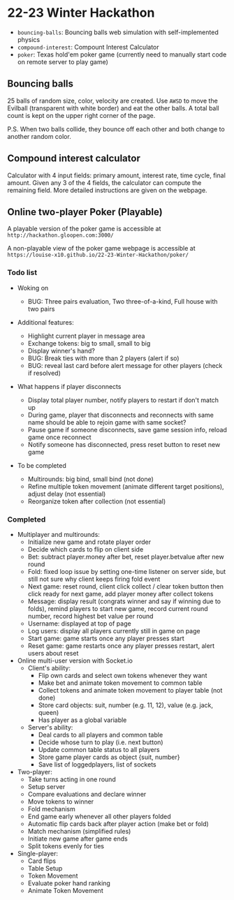 # 22-23 Winter Hackathon

- `bouncing-balls`: Bouncing balls web simulation with self-implemented physics
- `compound-interest`: Compount Interest Calculator
- `poker`: Texas hold'em poker game (currently need to manually start code on remote server to play game)

## Bouncing balls
25 balls of random size, color, velocity are created. Use `AWSD` to move the Evilball (transparent with white border) and eat the other balls. A total ball count is kept on the upper right corner of the page. 

P.S. When two balls collide, they bounce off each other and both change to another random color. 

## Compound interest calculator
Calculator with 4 input fields: primary amount, interest rate, time cycle, final amount. Given any 3 of the 4 fields, the calculator can compute the remaining field. More detailed instructions are given on the webpage. 

## Online two-player Poker (Playable)
A playable version of the poker game is accessible at `http://hackathon.gloopen.com:3000/`

A non-playable view of the poker game webpage is accessible at `https://louise-x10.github.io/22-23-Winter-Hackathon/poker/`

### Todo list
- Woking on
  - BUG: Three pairs evaluation, Two three-of-a-kind, Full house with two pairs
- Additional features:
  - Highlight current player in message area  
  - Exchange tokens: big to small, small to big
  - Display winner's hand?
  - BUG: Break ties with more than 2 players (alert if so)
  - BUG: reveal last card before alert message for other players (check if resolved)
- What happens if player disconnects
  - Display total player number, notify players to restart if don't match up
  - During game, player that disconnects and reconnects with same name should be able to rejoin game with same socket?
  - Pause game if someone disconnects, save game session info, reload game once reconnect
  - Notify someone has disconnected, press reset button to reset new game

- To be completed
  - Multirounds: big bind, small bind (not done)
  - Refine multiple token movement (animate different target positions), adjust delay (not essential)
  - Reorganize token after collection (not essential)
  
### Completed
  - Multiplayer and multirounds: 
    - Initialize new game and rotate player order
    - Decide which cards to flip on client side
    - Bet: subtract player.money after bet, reset player.betvalue after new round
    - Fold: fixed loop issue by setting one-time listener on server side, but still not sure why client keeps firing fold event
    - Next game: reset round, client click collect / clear token button then click ready for next game, add player money after collect tokens
    - Message: display result (congrats winner and say if winning due to folds), remind players to start new game, record current round number, record highest bet value per round
    - Username: displayed at top of page
    - Log users: display all players currently still in game on page
    - Start game: game starts once any player presses start
    - Reset game: game restarts once any player presses restart, alert users about reset
- Online multi-user version with Socket.io
  - Client's ability:
    - Flip own cards and select own tokens whenever they want
    - Make bet and animate token movement to common table
    - Collect tokens and animate token movement to player table (not done)
    - Store card objects: suit, number (e.g. 11, 12), value (e.g. jack, queen)
    - Has player as a global variable
  - Server's ability:
    - Deal cards to all players and common table
    - Decide whose turn to play (i.e. next button)
    - Update common table status to all players
    - Store game player cards as object {suit, number}
    - Save list of loggedplayers, list of sockets
- Two-player:
  - Take turns acting in one round
  - Setup server
  - Compare evaluations and declare winner
  - Move tokens to winner
  - Fold mechanism
  - End game early whenever all other players folded
  - Automatic flip cards back after player action (make bet or fold)
  - Match mechanism (simplified rules)
  - Initiate new game after game ends
  - Split tokens evenly for ties
- Single-player:
  - Card flips
  - Table Setup
  - Token Movement
  - Evaluate poker hand ranking
  - Animate Token Movement
